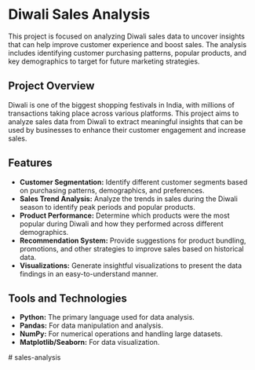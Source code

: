 # Diwali Sales Analysis

This project is focused on analyzing Diwali sales data to uncover insights that can help improve customer experience and boost sales. The analysis includes identifying customer purchasing patterns, popular products, and key demographics to target for future marketing strategies.

## Project Overview

Diwali is one of the biggest shopping festivals in India, with millions of transactions taking place across various platforms. This project aims to analyze sales data from Diwali to extract meaningful insights that can be used by businesses to enhance their customer engagement and increase sales.

## Features

- **Customer Segmentation:** Identify different customer segments based on purchasing patterns, demographics, and preferences.
- **Sales Trend Analysis:** Analyze the trends in sales during the Diwali season to identify peak periods and popular products.
- **Product Performance:** Determine which products were the most popular during Diwali and how they performed across different demographics.
- **Recommendation System:** Provide suggestions for product bundling, promotions, and other strategies to improve sales based on historical data.
- **Visualizations:** Generate insightful visualizations to present the data findings in an easy-to-understand manner.

## Tools and Technologies

- **Python:** The primary language used for data analysis.
- **Pandas:** For data manipulation and analysis.
- **NumPy:** For numerical operations and handling large datasets.
- **Matplotlib/Seaborn:** For data visualization.

#   s a l e s - a n a l y s i s  
 
